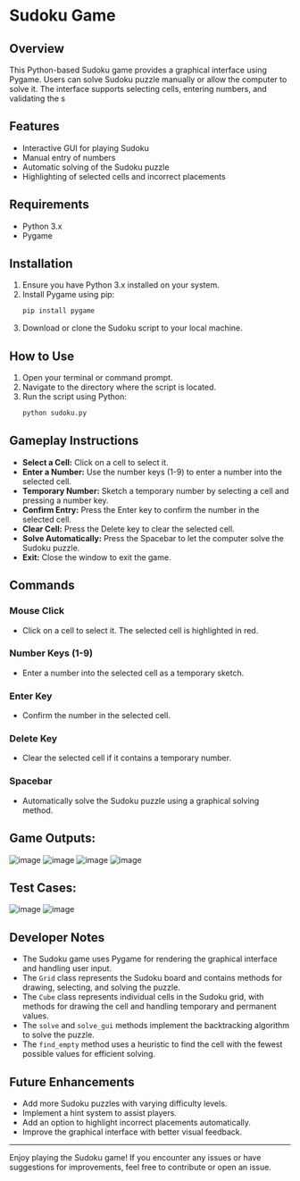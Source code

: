# Sudoku Game

## Overview
This Python-based Sudoku game provides a graphical interface using Pygame. Users can solve Sudoku puzzle manually or allow the computer to solve it. The interface supports selecting cells, entering numbers, and validating the s
## Features
- Interactive GUI for playing Sudoku
- Manual entry of numbers
- Automatic solving of the Sudoku puzzle
- Highlighting of selected cells and incorrect placements

## Requirements
- Python 3.x
- Pygame

## Installation
1. Ensure you have Python 3.x installed on your system.
2. Install Pygame using pip:
    ```sh
    pip install pygame
    ```
3. Download or clone the Sudoku script to your local machine.

## How to Use
1. Open your terminal or command prompt.
2. Navigate to the directory where the script is located.
3. Run the script using Python:
    ```sh
    python sudoku.py
    ```

## Gameplay Instructions
- **Select a Cell:** Click on a cell to select it.
- **Enter a Number:** Use the number keys (1-9) to enter a number into the selected cell.
- **Temporary Number:** Sketch a temporary number by selecting a cell and pressing a number key.
- **Confirm Entry:** Press the Enter key to confirm the number in the selected cell.
- **Clear Cell:** Press the Delete key to clear the selected cell.
- **Solve Automatically:** Press the Spacebar to let the computer solve the Sudoku puzzle.
- **Exit:** Close the window to exit the game.

## Commands
### Mouse Click
- Click on a cell to select it. The selected cell is highlighted in red.

### Number Keys (1-9)
- Enter a number into the selected cell as a temporary sketch.

### Enter Key
- Confirm the number in the selected cell.

### Delete Key
- Clear the selected cell if it contains a temporary number.

### Spacebar
- Automatically solve the Sudoku puzzle using a graphical solving method.

## Game Outputs:

![image](https://github.com/SaadARazzaq/Sudoku-Game/assets/123338307/1274c722-a724-45be-bf0a-f736f062c3ad)
![image](https://github.com/SaadARazzaq/Sudoku-Game/assets/123338307/33d6db38-65bf-431f-969a-03feee59c20a)
![image](https://github.com/SaadARazzaq/Sudoku-Game/assets/123338307/8d4737ca-8df6-423b-80cf-3d7a2bc77c1b)
![image](https://github.com/SaadARazzaq/Sudoku-Game/assets/123338307/cf5753c0-10a1-485d-8fca-cf217d6c5679)

## Test Cases:

![image](https://github.com/SaadARazzaq/Sudoku-Game/assets/123338307/ce59f9d4-313d-45b9-9b57-731623ff786d)
![image](https://github.com/SaadARazzaq/Sudoku-Game/assets/123338307/72e8c426-1dd6-4ae3-bb02-aba658677e6c)

## Developer Notes
- The Sudoku game uses Pygame for rendering the graphical interface and handling user input.
- The `Grid` class represents the Sudoku board and contains methods for drawing, selecting, and solving the puzzle.
- The `Cube` class represents individual cells in the Sudoku grid, with methods for drawing the cell and handling temporary and permanent values.
- The `solve` and `solve_gui` methods implement the backtracking algorithm to solve the puzzle.
- The `find_empty` method uses a heuristic to find the cell with the fewest possible values for efficient solving.

## Future Enhancements
- Add more Sudoku puzzles with varying difficulty levels.
- Implement a hint system to assist players.
- Add an option to highlight incorrect placements automatically.
- Improve the graphical interface with better visual feedback.

---

Enjoy playing the Sudoku game! If you encounter any issues or have suggestions for improvements, feel free to contribute or open an issue.
